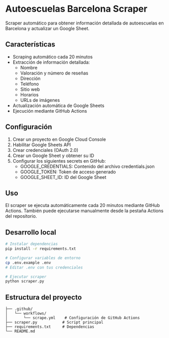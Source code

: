 # Autoescuelas Barcelona Scraper

Scraper automático para obtener información detallada de autoescuelas en Barcelona y actualizar un Google Sheet.

## Características

- Scraping automático cada 20 minutos
- Extracción de información detallada:
  - Nombre
  - Valoración y número de reseñas
  - Dirección
  - Teléfono
  - Sitio web
  - Horarios
  - URLs de imágenes
- Actualización automática de Google Sheets
- Ejecución mediante GitHub Actions

## Configuración

1. Crear un proyecto en Google Cloud Console
2. Habilitar Google Sheets API
3. Crear credenciales (OAuth 2.0)
4. Crear un Google Sheet y obtener su ID
5. Configurar los siguientes secrets en GitHub:
   - GOOGLE_CREDENTIALS: Contenido del archivo credentials.json
   - GOOGLE_TOKEN: Token de acceso generado
   - GOOGLE_SHEET_ID: ID del Google Sheet

## Uso

El scraper se ejecuta automáticamente cada 20 minutos mediante GitHub Actions. También puede ejecutarse manualmente desde la pestaña Actions del repositorio.

## Desarrollo local

```bash
# Instalar dependencias
pip install -r requirements.txt

# Configurar variables de entorno
cp .env.example .env
# Editar .env con tus credenciales

# Ejecutar scraper
python scraper.py
```

## Estructura del proyecto

```
├── .github/
│   └── workflows/
│       └── scrape.yml    # Configuración de GitHub Actions
├── scraper.py           # Script principal
├── requirements.txt     # Dependencias
└── README.md
```